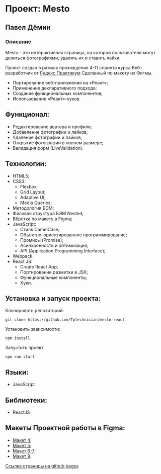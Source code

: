 # Проект: Mesto

## Павел Дёмин

### Описание

Mesto - это интерактивная страница, на которой пользователи могут делиться фотографиями, удалять их и ставить лайки.

Проект создан в рамках прохождения 4-11 спринта курса Веб-разработчик от [Яндекс.Практикум](https://practicum.yandex.ru/web/)
Сделанный по макету из Фигмы.

- Портирование веб-приложения на «Реакт»;
- Применение декларативного подхода;
- Создание функциональных компонентов;
- Использование «Реакт»-хуков.

## Функционал:

- Редактирование аватара и профиля;
- Добавление фотографии и лайков;
- Удаление фотографии и лайков;
- Открытие фотографии в полном размере;
- Валидация форм (LiveValidation).

## Технологии:

- HTML5;
- CSS3:
  - Flexbox;
  - Grid Layout;
  - Adaptive UI;
  - Media Queries;
- Методология БЭМ;
- Фйловая структура БЭМ Nested;
- Вёрстка по макету в Figma;
- JavaScript:
  - Стиль CamelCase;
  - Объектно-ориентированное программирование;
  - Промисы (Promise);
  - Асинхронность и оптимизация;
  - API (Application Programming Interface);
- Webpack.
- React JS:
  - Create React App;
  - Портирование разметки в JSX;
  - Функциональные компоненты;
  - Хуки.

## Установка и запуск проекта:

Клонировать репозиторий:

    git clone https://github.com/Tptechnician/mesto-react

Установить зависимости:

    npm install

Запустить проект:

    npm run start

## Языки:

- JavaScript

## Библиотеки:

- ReactJS

## Макеты Проектной работы в Figma:

- [Макет 4](https://www.figma.com/file/2cn9N9jSkmxD84oJik7xL7/JavaScript.-Sprint-4);
- [Макет 5](https://www.figma.com/file/bjyvbKKJN2naO0ucURl2Z0/JavaScript.-Sprint-5);
- [Макет 6-7](https://www.figma.com/file/kRVLKwYG3d1HGLvh7JFWRT/JavaScript.-Sprint-6);
- [Макет 9](https://www.figma.com/file/PSdQFRHoxXJFs2FH8IXViF/JavaScript-9-sprint).

[Ссылка страницы на github pages](https://tptechnician.github.io/react-mesto-auth/)
